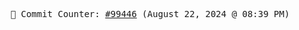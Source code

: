 <p align="center">
    <samp>
        📮 Commit Counter: <a href="https://github.com/Javascript-void0/Javascript-void0/commits/main">#99446</a> (August 22, 2024 @ 08:39 PM)
    </samp>
</p>